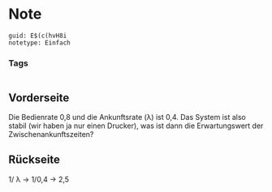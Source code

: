 # Note
```
guid: E$(c(hvH8i
notetype: Einfach
```

### Tags
```
```

## Vorderseite
Die Bedienrate 0,8 und die Ankunftsrate (λ) ist 0,4. Das System ist also stabil (wir haben ja nur einen Drucker), was ist dann die Erwartungswert der Zwischenankunftszeiten?

## Rückseite
1/ λ → 1/0,4 → 2,5
